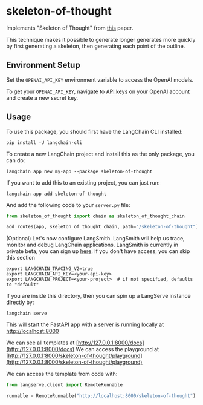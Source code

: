 # skeleton-of-thought

Implements "Skeleton of Thought" from [this](https://sites.google.com/view/sot-llm) paper.

This technique makes it possible to generate longer generates more quickly by first generating a skeleton, then generating each point of the outline.

## Environment Setup

Set the `OPENAI_API_KEY` environment variable to access the OpenAI models.

To get your `OPENAI_API_KEY`, navigate to [API keys](https://platform.openai.com/account/api-keys) on your OpenAI account and create a new secret key.

## Usage

To use this package, you should first have the LangChain CLI installed:

```shell
pip install -U langchain-cli
```

To create a new LangChain project and install this as the only package, you can do:

```shell
langchain app new my-app --package skeleton-of-thought
```

If you want to add this to an existing project, you can just run:

```shell
langchain app add skeleton-of-thought
```

And add the following code to your `server.py` file:
```python
from skeleton_of_thought import chain as skeleton_of_thought_chain

add_routes(app, skeleton_of_thought_chain, path="/skeleton-of-thought")
```

(Optional) Let's now configure LangSmith. 
LangSmith will help us trace, monitor and debug LangChain applications. 
LangSmith is currently in private beta, you can sign up [here](https://smith.langchain.com/). 
If you don't have access, you can skip this section


```shell
export LANGCHAIN_TRACING_V2=true
export LANGCHAIN_API_KEY=<your-api-key>
export LANGCHAIN_PROJECT=<your-project>  # if not specified, defaults to "default"
```

If you are inside this directory, then you can spin up a LangServe instance directly by:

```shell
langchain serve
```

This will start the FastAPI app with a server is running locally at 
[http://localhost:8000](http://localhost:8000)

We can see all templates at [http://127.0.0.1:8000/docs](http://127.0.0.1:8000/docs)
We can access the playground at [http://127.0.0.1:8000/skeleton-of-thought/playground](http://127.0.0.1:8000/skeleton-of-thought/playground)  

We can access the template from code with:

```python
from langserve.client import RemoteRunnable

runnable = RemoteRunnable("http://localhost:8000/skeleton-of-thought")
```